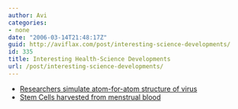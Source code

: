 ```yaml
---
author: Avi
categories:
- none
date: "2006-03-14T21:48:17Z"
guid: http://aviflax.com/post/interesting-science-developments/
id: 335
title: Interesting Health-Science Developments
url: /post/interesting-science-developments/
---
```

  * [Researchers simulate atom-for-atom structure of virus](http://www.scienceblog.com/cms/researchers_simulate_atom_for_atom_structure_of_virus_10213.html)
  * [Stem Cells harvested from menstrual blood](http://today.reuters.com/news/newsArticle.aspx?type=healthNews&storyID=2006-03-13T182319Z_01_COL366188_RTRUKOC_0_US-STEM-CELLS.xml)